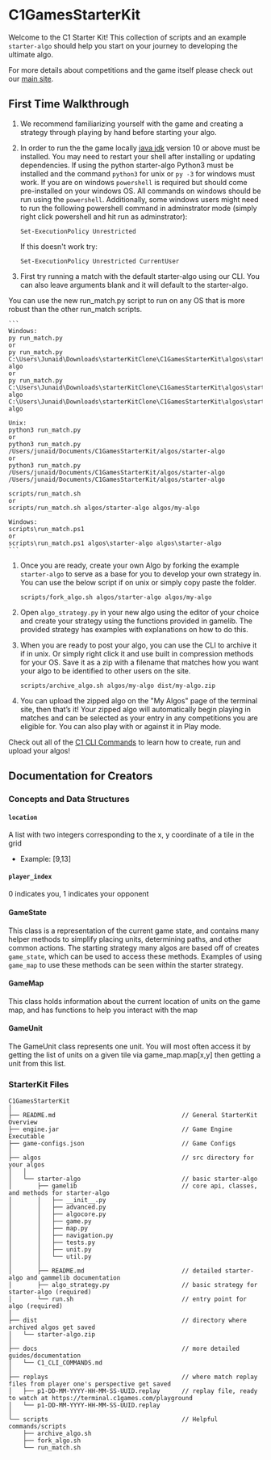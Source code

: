 # C1GamesStarterKit

Welcome to the C1 Starter Kit! This collection of scripts and an example `starter-algo` should help
you start on your journey to developing the ultimate algo.

For more details about competitions and the game itself please check out our
[main site](https://terminal.c1games.com/rules).

## First Time Walkthrough

1. We recommend familiarizing yourself with the game and creating a strategy through playing by
hand before starting your algo.

1. In order to run the the game locally [java jdk](http://www.oracle.com/technetwork/java/javase/downloads/jdk10-downloads-4416644.html) version 10 or above must be installed. You may need to restart your shell after installing or updating dependencies. If using the python starter-algo Python3 must be installed and the command `python3` for unix or `py -3` for windows must work. If you are on windows `powershell` is required but should come pre-installed on your windows OS. All commands on windows should be run using the `powershell`. Additionally, some windows users might need to run the following powershell command in adminstrator mode (simply right click powershell and hit run as adminstrator):
    ```
    Set-ExecutionPolicy Unrestricted
    ```
    If this doesn't work try:
    ```
    Set-ExecutionPolicy Unrestricted CurrentUser
    ```

1. First try running a match with the default starter-algo using our CLI. You can also leave arguments blank and it will default to the starter-algo.

You can use the new run_match.py script to run on any OS that is more robust than the other run_match scripts.

    ```
    Windows:
    py run_match.py 
    or
    py run_match.py C:\Users\Junaid\Downloads\starterKitClone\C1GamesStarterKit\algos\starter-algo
    or
    py run_match.py C:\Users\Junaid\Downloads\starterKitClone\C1GamesStarterKit\algos\starter-algo C:\Users\Junaid\Downloads\starterKitClone\C1GamesStarterKit\algos\starter-algo

    Unix:
    python3 run_match.py
    or
    python3 run_match.py /Users/junaid/Documents/C1GamesStarterKit/algos/starter-algo
    or
    python3 run_match.py /Users/junaid/Documents/C1GamesStarterKit/algos/starter-algo /Users/junaid/Documents/C1GamesStarterKit/algos/starter-algo

    scripts/run_match.sh
    or
    scripts/run_match.sh algos/starter-algo algos/my-algo

    Windows:
    scripts\run_match.ps1
    or
    scripts\run_match.ps1 algos\starter-algo algos\starter-algo
    ```
   
   
1. Once you are ready, create your own Algo by forking the example `starter-algo` to serve as a base
for you to develop your own strategy in. You can use the below script if on unix or simply copy paste the folder.

    `scripts/fork_algo.sh algos/starter-algo algos/my-algo`

1. Open `algo_strategy.py` in your new algo using the editor of your choice and create your strategy
using the functions provided in gamelib. The provided strategy has examples with explanations on how
to do this.

1. When you are ready to post your algo, you can use the CLI to archive it if in unix. Or simply right click it and use built in compression methods for your OS. Save it as a zip with a filename
that matches how you want your algo to be identified to other users on the site.

    `scripts/archive_algo.sh algos/my-algo dist/my-algo.zip`

1. You can upload the zipped algo on the "My Algos" page of the terminal site, then that’s it! Your
zipped algo will automatically begin playing in matches and can be selected as your entry in any
competitions you are eligible for. You can also play with or against it in Play mode.

Check out all of the [C1 CLI Commands][C1 CLI Commands] to learn how to create, run and upload your
algos!

## Documentation for Creators

### Concepts and Data Structures

#### `location`

A list with two integers corresponding to the x, y coordinate of a tile in the grid
- Example: [9,13]

#### `player_index`

0 indicates you, 1 indicates your opponent

#### GameState

This class is a representation of the current game state, and contains many helper methods to
simplify placing units, determining paths, and other common actions. The starting strategy many
algos are based off of creates `game_state`, which can be used to access these methods. Examples
of using `game_map` to use these methods can be seen within the starter strategy.

#### GameMap

This class holds information about the current location of units on the game map, and has functions to help you interact with the map

#### GameUnit

The GameUnit class represents one unit. You will most often access it by getting the list of units on a given tile via game_map.map[x,y] then getting a unit from this list.

### StarterKit Files

```
C1GamesStarterKit
│
├── README.md                                   // General StarterKit Overview
├── engine.jar                                  // Game Engine Executable
├── game-configs.json                           // Game Configs
│
├── algos                                       // src directory for your algos
│   │
│   └── starter-algo                            // basic starter-algo
│       ├── gamelib                             // core api, classes, and methods for starter-algo
│       │   ├── __init__.py
│       │   ├── advanced.py
│       │   ├── algocore.py
│       │   ├── game.py
│       │   ├── map.py
│       │   ├── navigation.py
│       │   ├── tests.py
│       │   ├── unit.py
│       │   └── util.py
│       │
│       ├── README.md                           // detailed starter-algo and gammelib documentation
│       ├── algo_strategy.py                    // basic strategy for starter-algo (required)
│       └── run.sh                              // entry point for algo (required)
│
├── dist                                        // directory where archived algos get saved
│   └── starter-algo.zip
│
├── docs                                        // more detailed guides/documentation
│   └── C1_CLI_COMMANDS.md
│
├── replays                                     // where match replay files from player one's perspective get saved
│   ├── p1-DD-MM-YYYY-HH-MM-SS-UUID.replay      // replay file, ready to watch at https://terminal.c1games.com/playground
│   └── p1-DD-MM-YYYY-HH-MM-SS-UUID.replay      
│
└── scripts                                     // Helpful commands/scripts
    ├── archive_algo.sh
    ├── fork_algo.sh
    └── run_match.sh
```

[C1 CLI Commands]: https://github.com/correlation-one/C1GamesStarterKit/blob/master/docs/C1_CLI_COMMANDS.md

